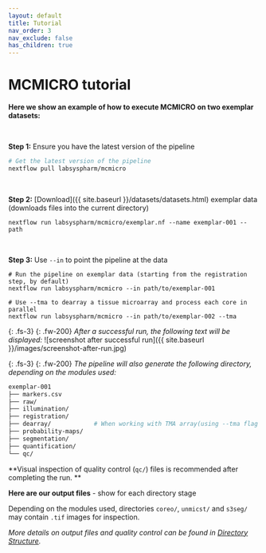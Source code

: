 ```yaml
---
layout: default
title: Tutorial
nav_order: 3
nav_exclude: false
has_children: true
---
```


# MCMICRO tutorial

**Here we show an example of how to execute MCMICRO on two exemplar datasets:**

<br>

 **Step 1:** Ensure you have the latest version of the pipeline 

``` bash
# Get the latest version of the pipeline
nextflow pull labsyspharm/mcmicro
```

<br>

**Step 2:** [Download]({{ site.baseurl }}/datasets/datasets.html) exemplar data (downloads files into the current directory)

```
nextflow run labsyspharm/mcmicro/exemplar.nf --name exemplar-001 --path
```

<br>

**Step 3:** Use `--in` to point the pipeline at the data

```
# Run the pipeline on exemplar data (starting from the registration step, by default)
nextflow run labsyspharm/mcmicro --in path/to/exemplar-001

# Use --tma to dearray a tissue microarray and process each core in parallel
nextflow run labsyspharm/mcmicro --in path/to/exemplar-002 --tma
```

{: .fs-3}
{: .fw-200}
*After a successful run, the following text will be displayed:*
![screenshot after successful run]({{ site.baseurl }}/images/screenshot-after-run.jpg)

{: .fs-3}
{: .fw-200}
*The pipeline will also generate the following directory, depending on the modules used:*
``` bash
exemplar-001
├── markers.csv
├── raw/
├── illumination/
├── registration/
├── dearray/            # When working with TMA array(using --tma flag during execution)
├── probability-maps/
├── segmentation/
├── quantification/
└── qc/
```

**Visual inspection of quality control (`qc/`) files is recommended after completing the run. **

**Here are our output files** - show for each directory stage

Depending on the modules used, directories `coreo/`, `unmicst/` and `s3seg/` may contain `.tif` images for inspection. 

*More details on output files and quality control can be found in [Directory Structure](/instructions/dir.html).*